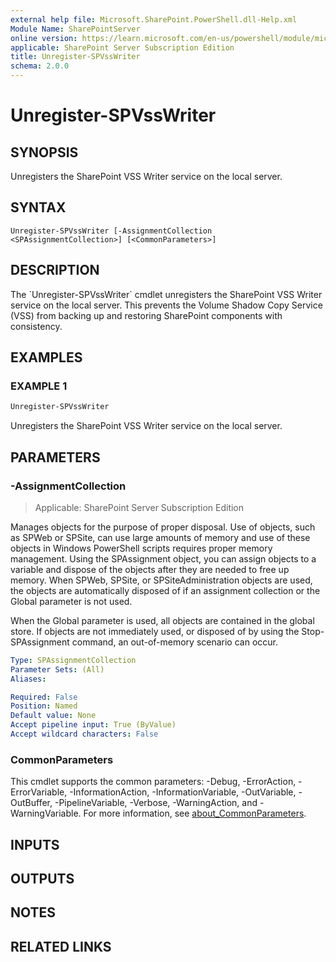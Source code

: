 ```yaml
---
external help file: Microsoft.SharePoint.PowerShell.dll-Help.xml
Module Name: SharePointServer
online version: https://learn.microsoft.com/en-us/powershell/module/microsoft.sharepoint.powershell/unregister-spvsswriter
applicable: SharePoint Server Subscription Edition
title: Unregister-SPVssWriter
schema: 2.0.0
---
```


# Unregister-SPVssWriter

## SYNOPSIS
Unregisters the SharePoint VSS Writer service on the local server.

## SYNTAX

```
Unregister-SPVssWriter [-AssignmentCollection <SPAssignmentCollection>] [<CommonParameters>]
```

## DESCRIPTION
The \`Unregister-SPVssWriter\` cmdlet unregisters the SharePoint VSS Writer service on the local server.
This prevents the Volume Shadow Copy Service (VSS) from backing up and restoring SharePoint components with consistency.

## EXAMPLES

### EXAMPLE 1
```powershell
Unregister-SPVssWriter
```

Unregisters the SharePoint VSS Writer service on the local server.

## PARAMETERS

### -AssignmentCollection

> Applicable: SharePoint Server Subscription Edition

Manages objects for the purpose of proper disposal.
Use of objects, such as SPWeb or SPSite, can use large amounts of memory and use of these objects in Windows PowerShell scripts requires proper memory management.
Using the SPAssignment object, you can assign objects to a variable and dispose of the objects after they are needed to free up memory.
When SPWeb, SPSite, or SPSiteAdministration objects are used, the objects are automatically disposed of if an assignment collection or the Global parameter is not used.

When the Global parameter is used, all objects are contained in the global store.
If objects are not immediately used, or disposed of by using the Stop-SPAssignment command, an out-of-memory scenario can occur.

```yaml
Type: SPAssignmentCollection
Parameter Sets: (All)
Aliases:

Required: False
Position: Named
Default value: None
Accept pipeline input: True (ByValue)
Accept wildcard characters: False
```

### CommonParameters
This cmdlet supports the common parameters: -Debug, -ErrorAction, -ErrorVariable, -InformationAction, -InformationVariable, -OutVariable, -OutBuffer, -PipelineVariable, -Verbose, -WarningAction, and -WarningVariable. For more information, see [about_CommonParameters](https://go.microsoft.com/fwlink/?LinkID=113216).

## INPUTS

## OUTPUTS

## NOTES

## RELATED LINKS
